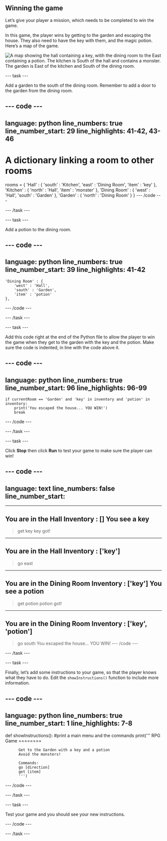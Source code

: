 ## Winning the game

Let’s give your player a mission, which needs to be completed to win the game.



In this game, the player wins by getting to the garden and escaping the house. They also need to have the key with them, and the magic potion. Here’s a map of the game.

![A map showing the hall containing a key, witih the dining room to the East containing a potion. The kitchen is South of the hall and contains a monster. The garden is East of the kitchen and South of the dining room.](images/rpg-final-map.png)



--- task ---

Add a garden to the south of the dining room. Remember to add a door to the garden from the dining room.

--- code ---
---
language: python
line_numbers: true
line_number_start: 29
line_highlights: 41-42, 43-46
---
# A dictionary linking a room to other rooms
rooms = {
    'Hall' : {
        'south' : 'Kitchen',
        'east' : 'Dining Room',
        'item' : 'key'
    },
    'Kitchen' : {
        'north' : 'Hall',
        'item' : 'monster'
    },
    'Dining Room' : {
        'west' : 'Hall',
        'south' : 'Garden'
    },
    'Garden' : {
        'north' : 'Dining Room'
    }
}
--- /code ---

--- /task ---

--- task ---

Add a potion to the dining room.

--- code ---
---
language: python
line_numbers: true
line_number_start: 39
line_highlights: 41-42
---
    'Dining Room' : {
        'west' : 'Hall',
        'south' : 'Garden',
        'item' : 'potion'
    },
--- /code ---

--- /task ---

--- task ---

Add this code right at the end of the Python file to allow the player to win the game when they get to the garden with the key and the potion. Make sure the code is indented, in line with the code above it. 

--- code ---
---
language: python
line_numbers: true
line_number_start: 96
line_highlights: 96-99
---
    if currentRoom == 'Garden' and 'key' in inventory and 'potion' in inventory:
        print('You escaped the house... YOU WIN!')
        break
--- /code ---

--- /task ---

--- task ---

Click **Stop** then click **Run** to test your game to make sure the player can win!

--- code ---
---
language: text
line_numbers: false
line_number_start: 
---
---------------------------
You are in the Hall
Inventory : []
You see a key
---------------------------
>get key
key got!
---------------------------
You are in the Hall
Inventory : ['key']
---------------------------
>go east
---------------------------
You are in the Dining Room
Inventory : ['key']
You see a potion
---------------------------
>get potion
potion got!
---------------------------
You are in the Dining Room
Inventory : ['key', 'potion']
---------------------------
>go south
You escaped the house... YOU WIN!
--- /code ---

--- /task ---

--- task ---

Finally, let’s add some instructions to your game, so that the player knows what they have to do. Edit the `showInstructions()` function to include more information.

--- code ---
---
language: python
line_numbers: true
line_number_start: 1
line_highlights: 7-8
---
def showInstructions():
    #print a main menu and the commands
    print('''
          RPG Game
          ========
          
          Get to the Garden with a key and a potion
          Avoid the monsters!
          
          Commands:
          go [direction]
          get [item]
          ''')
--- /code ---

--- /task ---

--- task ---

Test your game and you should see your new instructions.

--- /code ---

--- /task ---

